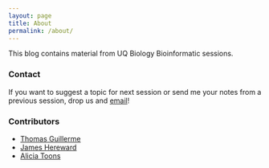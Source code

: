 ```yaml
---
layout: page
title: About
permalink: /about/
---
```


This blog contains material from UQ Biology Bioinformatic sessions.

### Contact

If you want to suggest a topic for next session or send me your notes from a previous session, drop us and [email](mailto:j.hereward@uq.edu.au)!

### Contributors
* [Thomas Guillerme](http://tguillerme.github.io)
* [James Hereward](http://researchers.uq.edu.au/researcher/1855)
* [Alicia Toons](https://www.researchgate.net/profile/Alicia_Toon)

